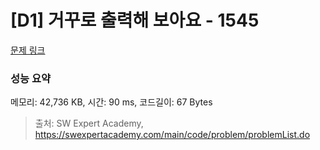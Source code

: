 # [D1] 거꾸로 출력해 보아요 - 1545 

[문제 링크](https://swexpertacademy.com/main/code/problem/problemDetail.do?contestProbId=AV2gbY0qAAQBBAS0) 

### 성능 요약

메모리: 42,736 KB, 시간: 90 ms, 코드길이: 67 Bytes



> 출처: SW Expert Academy, https://swexpertacademy.com/main/code/problem/problemList.do